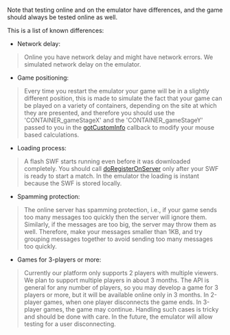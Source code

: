 Note that testing online and on the emulator have differences, and the game should always be tested online as well.

This is a list of known differences:
  * Network delay:
> Online you have network delay and might have network errors.
> We simulated network delay on the emulator.
  * Game positioning:
> Every time you restart the emulator your game will be in a slightly different position, this is made to simulate the fact that your game can
> be played on a variety of containers, depending on the site at which they are presented, and therefore you should use the 'CONTAINER\_gameStageX' and the
> 'CONTAINER\_gameStageY' passed to you in the [gotCustomInfo](gotCustomInfo.md) callback to modify your mouse based calculations.
  * Loading process:
> A flash SWF starts running even before it was downloaded completely.
> You should call [doRegisterOnServer](doRegisterOnServer.md) only after your SWF is ready to start a match.
> In the emulator the loading is instant because the SWF is stored locally.
  * Spamming protection:
> The online server has spamming protection, i.e.,   if your game sends too many messages too quickly then the server will ignore them.
> Similarly, if the messages are too big, the server may throw them as well.
> Therefore, make your messages smaller than 1KB, and try grouping messages together to avoid sending too many messages too quickly.
  * Games for 3-players or more:
> Currently our platform only supports 2 players with multiple viewers.
> We plan to support multiple players in about 3 months.
> The API is general for any number of players, so you may develop a game for 3 players or more, but it will be available online only in 3 months.
> In 2-player games, when one player disconnects the game ends.
> In 3-player games, the game may continue. Handling such cases is tricky and should be done with care.
> In the future, the emulator will allow testing for a user disconnecting.